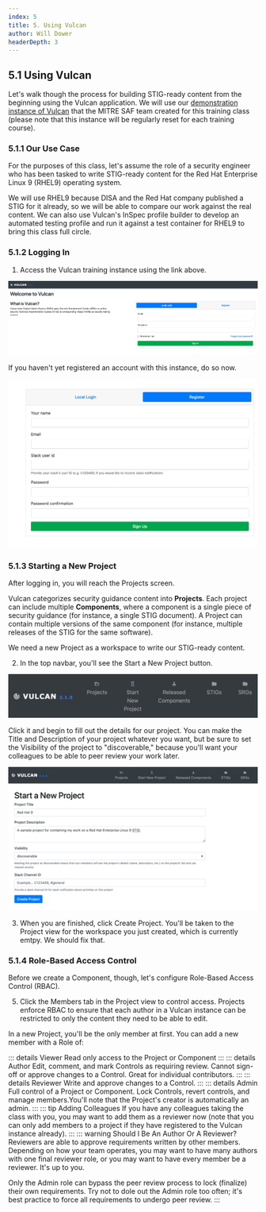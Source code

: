 ```yaml
---
index: 5
title: 5. Using Vulcan
author: Will Dower
headerDepth: 3
---
```


## 5.1 Using Vulcan

Let's walk though the process for building STIG-ready content from the beginning using the Vulcan application. We will use our [demonstration instance of Vulcan](https://vulcan-br-training.herokuapp.com/) that the MITRE SAF team created for this training class (please note that this instance will be regularly reset for each training course).

### 5.1.1 Our Use Case

For the purposes of this class, let's assume the role of a security engineer who has been tasked to write STIG-ready content for the Red Hat Enterprise Linux 9 (RHEL9) operating system.

We will use RHEL9 because DISA and the Red Hat company published a STIG for it already, so we will be able to compare our work against the real content. We can also use Vulcan's InSpec profile builder to develop an automated testing profile and run it against a test container for RHEL9 to bring this class full circle.

### 5.1.2 Logging In

1. Access the Vulcan training instance using the link above.

![Vulcan Login Page](../../assets/img/login_screen.png)

If you haven't yet registered an account with this instance, do so now.

![Vulcan registration Page](../../assets/img/register.png)

### 5.1.3 Starting a New Project

After logging in, you will reach the Projects screen.

Vulcan categorizes security guidance content into **Projects**. Each project can include multiple **Components**, where a component is a single piece of security guidance (for instance, a single STIG document). A Project can contain multiple versions of the same component (for instance, multiple releases of the STIG for the same software).

We need a new Project as a workspace to write our STIG-ready content.

2. In the top navbar, you'll see the Start a New Project button. 

![Vulcan Navbar](../../assets/img/Vulcan_Menu.png)

Click it and begin to fill out the details for our project. You can make the Title and Description of your project whatever you want, but be sure to set the Visibility of the project to "discoverable," because you'll want your colleagues to be able to peer review your work later.

![Vulcan New Project Screen](../../assets/img/start_new_project_filled_out.png)

3. When you are finished, click Create Project. You'll be taken to the Project view for the workspace you just created, which is currently emtpy. We should fix that.

### 5.1.4 Role-Based Access Control

Before we create a Component, though, let's configure Role-Based Access Control (RBAC).

5. Click the Members tab in the Project view to control access. Projects enforce RBAC to ensure that each author in a Vulcan instance can be restricted to only the content they need to be able to edit.

In a new Project, you'll be the only member at first. You can add a new member with a Role of:

::: details Viewer
Read only access to the Project or Component
:::
::: details Author
Edit, comment, and mark Controls as requiring review. Cannot sign-off or approve changes to a Control. Great for individual contributors.
:::
::: details Reviewer
Write and approve changes to a Control.
:::
::: details Admin
Full control of a Project or Component. Lock Controls, revert controls, and manage members.You'll note that the Project's creator is automatically an admin.
:::
::: tip Adding Colleagues
If you have any colleagues taking the class with you, you may want to add them as a reviewer now (note that you can only add members to a project if they have registered to the Vulcan instance already).
:::
::: warning Should I Be An Author Or A Reviewer?
Reviewers are able to approve requirements written by other members. Depending on how your team operates, you may want to have many authors with one final reviewer role, or you may want to have every member be a reviewer. It's up to you.

Only the Admin role can bypass the peer review process to lock (finalize) their own requirements. Try not to dole out the Admin role too often; it's best practice to force all requirements to undergo peer review.
:::